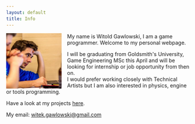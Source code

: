 ```yaml
---
layout: default
title: Info
---
```



<img style="float: left; margin-right: 15px; width: 150px; height: 150px;" src="/images/photo.jpg">

My name is Witold Gawlowski, I am a game programmer. Welcome to my personal webpage.

I will be graduating from Goldsmith's University, Game Engineering MSc this April and will be looking for internship or job opportunity from then on.  
I would prefer working closely with Technical Artists but I am also interested in physics, engine or tools programming.  

Have a look at my projects [here](/projects.html).  

My email:  witek.gawlowski@gmail.com

